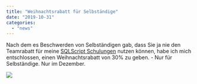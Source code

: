 ```yaml
---
title: "Weihnachtsrabatt für Selbständige"
date: "2019-10-31"
categories: 
  - "news"
---
```


Nach dem es Beschwerden von Selbständigen gab, dass Sie ja nie den Teamrabatt für meine [SQLScript Schulungen](https://www.brandeis.de/schulungen/sqlscript-fuer-sap-bw/) nutzen können, habe ich mich entschlossen, einen Weihnachtsrabatt von 30% zu geben. - Nur für Selbständige. Nur im Dezember.

![](images/weihnachtspaket.jpg)
